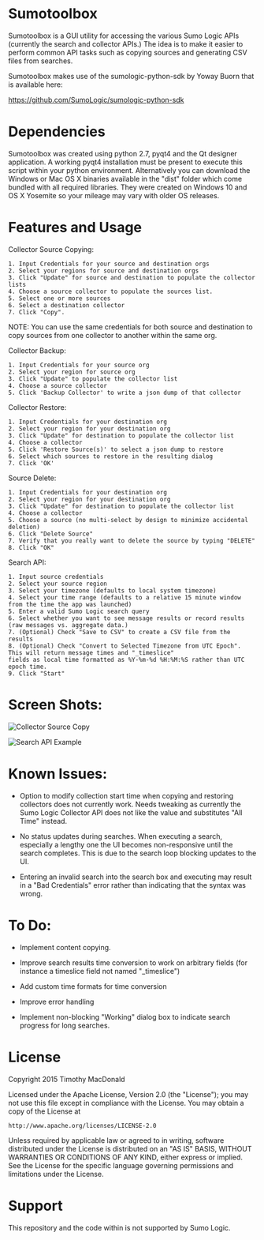 Sumotoolbox
===========

 Sumotoolbox is a GUI utility for accessing the various Sumo Logic APIs (currently the search
 and collector APIs.) The idea is to make it easier to perform common API tasks such as copying
 sources and generating CSV files from searches.

 Sumotoolbox makes use of the sumologic-python-sdk by Yoway Buorn that is available here:

 https://github.com/SumoLogic/sumologic-python-sdk

Dependencies
============

Sumotoolbox was created using python 2.7, pyqt4 and the Qt designer application. A working pyqt4 installation must be
present to execute this script within your python environment. Alternatively you can download the Windows or Mac OS X
binaries available in the "dist" folder which come bundled with all required libraries. They were created on Windows 10
and OS X Yosemite so your mileage may vary with older OS releases.

Features and Usage
==================

Collector Source Copying:

    1. Input Credentials for your source and destination orgs
    2. Select your regions for source and destination orgs
    3. Click "Update" for source and destination to populate the collector lists
    4. Choose a source collector to populate the sources list.
    5. Select one or more sources
    6. Select a destination collector
    7. Click "Copy".

NOTE: You can use the same credentials for both source and destination to copy sources from one collector to another
within the same org.

Collector Backup:

    1. Input Credentials for your source org
    2. Select your region for source org
    3. Click "Update" to populate the collector list
    4. Choose a source collector
    5. Click 'Backup Collector' to write a json dump of that collector

Collector Restore:

    1. Input Credentials for your destination org
    2. Select your region for your destination org
    3. Click "Update" for destination to populate the collector list
    4. Choose a collector
    5. Click 'Restore Source(s)' to select a json dump to restore
    6. Select which sources to restore in the resulting dialog
    7. Click 'OK'

Source Delete:

    1. Input Credentials for your destination org
    2. Select your region for your destination org
    3. Click "Update" for destination to populate the collector list
    4. Choose a collector
    5. Choose a source (no multi-select by design to minimize accidental deletion)
    6. Click "Delete Source"
    7. Verify that you really want to delete the source by typing "DELETE"
    8. Click "OK"

Search API:

    1. Input source credentials
    2. Select your source region
    3. Select your timezone (defaults to local system timezone)
    4. Select your time range (defaults to a relative 15 minute window from the time the app was launched)
    5. Enter a valid Sumo Logic search query
    6. Select whether you want to see message results or record results (raw messages vs. aggregate data.)
    7. (Optional) Check "Save to CSV" to create a CSV file from the results
    8. (Optional) Check "Convert to Selected Timezone from UTC Epoch". This will return message times and "_timeslice"
    fields as local time formatted as %Y-%m-%d %H:%M:%S rather than UTC epoch time.
    9. Click "Start"

Screen Shots:
=============

![Collector Source Copy](https://github.com/voltaire321/sumologictoolbox/blob/master/screenshots/sumotoolbox_collector_example.png "Source Copy")

![Search API Example](https://github.com/voltaire321/sumologictoolbox/blob/master/screenshots/sumotoolbox_search_example.png "Search API")

Known Issues:
=============

* Option to modify collection start time when copying and restoring collectors does not currently work. Needs tweaking
as currently the Sumo Logic Collector API does not like the value and substitutes "All Time" instead.

* No status updates during searches. When executing a search, especially a lengthy one the UI becomes non-responsive
until the search completes. This is due to the search loop blocking updates to the UI.

* Entering an invalid search into the search box and executing may result in a "Bad Credentials" error rather than
indicating that the syntax was wrong.

To Do:
======

* Implement content copying.

* Improve search results time conversion to work on arbitrary fields (for instance a timeslice field not named
 "_timeslice")

* Add custom time formats for time conversion

* Improve error handling

* Implement non-blocking "Working" dialog box to indicate search progress for long searches.

License
=======

Copyright 2015 Timothy MacDonald

Licensed under the Apache License, Version 2.0 (the "License");
you may not use this file except in compliance with the License.
You may obtain a copy of the License at

    http://www.apache.org/licenses/LICENSE-2.0

Unless required by applicable law or agreed to in writing, software
distributed under the License is distributed on an "AS IS" BASIS,
WITHOUT WARRANTIES OR CONDITIONS OF ANY KIND, either express or implied.
See the License for the specific language governing permissions and
limitations under the License.

Support
=======

This repository and the code within is not supported by Sumo Logic.
